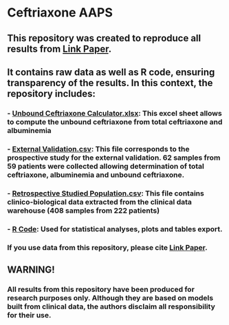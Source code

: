 # **Ceftriaxone AAPS**

## This repository was created to reproduce all results from [Link Paper](https://pages.github.com/). 
## It contains raw data as well as R code, ensuring transparency of the results. In this context, the repository includes:

###  - [Unbound Ceftriaxone Calculator.xlsx](https://github.com/ThomasDuflot/Ceftriaxone-AAPS/blob/main/Unbound%20Ceftriaxone%20Calculator.xlsx): This excel sheet allows to compute the unbound ceftriaxone from total ceftriaxone and albuminemia
  
###  - [External Validation.csv](https://github.com/ThomasDuflot/Ceftriaxone-AAPS/blob/main/External%20Validation.csv): This file corresponds to the prospective study for the external validation. 62 samples from 59 patients were collected allowing determination of total ceftriaxone, albuminemia and unbound ceftriaxone.

###  - [Retrospective Studied Population.csv](https://github.com/ThomasDuflot/Ceftriaxone-AAPS/blob/main/Retrospective%20Studied%20Population.csv): This file contains clinico-biological data extracted from the clinical data warehouse (408 samples from 222 patients)
    
###  - [R Code](https://github.com/ThomasDuflot/Ceftriaxone-AAPS/blob/main/R%20Code): Used for statistical analyses, plots and tables export.</h4>

### If you use data from this repository, please cite [Link Paper](https://pages.github.com/). 

## **WARNING!**
### All results from this repository have been produced for research purposes only. Although they are based on models built from clinical data, the authors disclaim all responsibility for their use.
